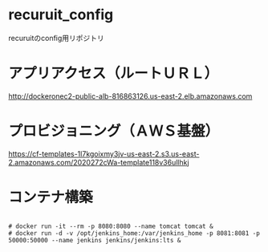 # recuruit_config

recuruitのconfig用リポジトリ


# アプリアクセス（ルートＵＲＬ）
http://dockeronec2-public-alb-816863126.us-east-2.elb.amazonaws.com

# プロビジョニング（ＡＷＳ基盤）
https://cf-templates-1l7kgoixmy3jv-us-east-2.s3.us-east-2.amazonaws.com/2020272cWa-template118v36ullhkj

# コンテナ構築

```

# docker run -it --rm -p 8080:8080 --name tomcat tomcat &
# docker run -d -v /opt/jenkins_home:/var/jenkins_home -p 8081:8081 -p 50000:50000 --name jenkins jenkins/jenkins:lts &

```
